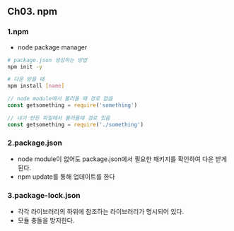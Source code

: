 ## Ch03. npm

### 1.npm  
- node package manager

```bash
# package.json 생성하는 방법
npm init -y

# 다운 받을 때
npm install [name]
```

```javascript
// node module에서 불러올 때 경로 없음
const getsomething = require('something')

// 내가 만든 파일에서 불러올때 경로 있음
const getsomething = require('./something')
```

### 2.package.json
- node module이 없어도 package.json에서 필요한 패키지를 확인하여 다운 받게 된다.
- npm update를 통해 업데이트를 한다

### 3.package-lock.json
- 각각 라이브러리의 하위에 참조하는 라이브러리가 명시되어 있다.
- 모듈 충돌을 방지한다.